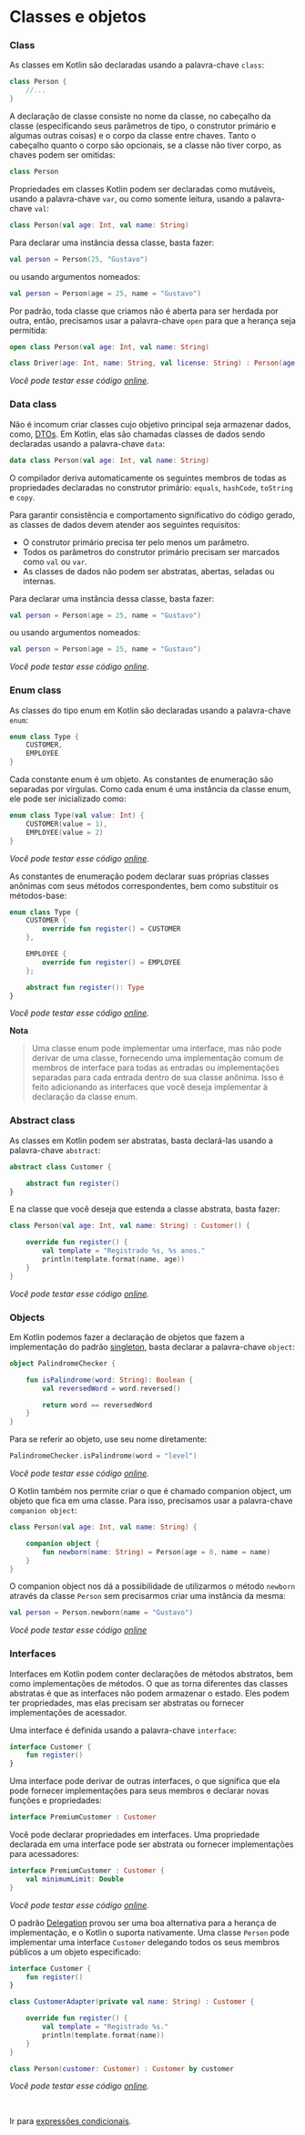 # Classes e objetos

### Class

As classes em Kotlin são declaradas usando a palavra-chave `class`:

```kotlin
class Person {
    //...
}
```

A declaração de classe consiste no nome da classe, no cabeçalho da classe (especificando seus parâmetros de tipo, o
construtor primário e algumas outras coisas) e o corpo da classe entre chaves. Tanto o cabeçalho quanto o corpo são
opcionais, se a classe não tiver corpo, as chaves podem ser omitidas:

```kotlin
class Person
```

Propriedades em classes Kotlin podem ser declaradas como mutáveis, usando a palavra-chave `var`,
ou como somente leitura, usando a palavra-chave `val`:

```kotlin
class Person(val age: Int, val name: String)
```

Para declarar uma instância dessa classe, basta fazer:

```kotlin
val person = Person(25, "Gustavo")
```

ou usando argumentos nomeados:

```kotlin
val person = Person(age = 25, name = "Gustavo")
```

Por padrão, toda classe que criamos não é aberta para ser herdada por outra,
então, precisamos usar a palavra-chave `open` para que a herança seja permitida:

```kotlin
open class Person(val age: Int, val name: String)

class Driver(age: Int, name: String, val license: String) : Person(age, name)
```

_Você pode testar esse código [online](https://pl.kotl.in/lZcGrvRDU)._

### Data class

Não é incomum criar classes cujo objetivo principal seja armazenar dados, como,
[DTOs](https://pt.wikipedia.org/wiki/Objeto_de_Transfer%C3%AAncia_de_Dados).
Em Kotlin, elas são chamadas classes de dados sendo declaradas usando a palavra-chave `data`:

```kotlin
data class Person(val age: Int, val name: String)
```

O compilador deriva automaticamente os seguintes membros de todas as propriedades declaradas no construtor primário:
`equals`, `hashCode`, `toString` e `copy`.

Para garantir consistência e comportamento significativo do código gerado, as classes de dados devem atender aos
seguintes requisitos:

- O construtor primário precisa ter pelo menos um parâmetro.
- Todos os parâmetros do construtor primário precisam ser marcados como `val` ou `var`.
- As classes de dados não podem ser abstratas, abertas, seladas ou internas.

Para declarar uma instância dessa classe, basta fazer:

```kotlin
val person = Person(age = 25, name = "Gustavo")
```

ou usando argumentos nomeados:

```kotlin
val person = Person(age = 25, name = "Gustavo")
```

_Você pode testar esse código [online](https://pl.kotl.in/hI0qXU9o6)._

### Enum class

As classes do tipo enum em Kotlin são declaradas usando a palavra-chave `enum`:

```kotlin
enum class Type {
    CUSTOMER,
    EMPLOYEE
}
```

Cada constante enum é um objeto. As constantes de enumeração são separadas por vírgulas. Como cada enum é uma instância
da classe enum, ele pode ser inicializado como:

```kotlin
enum class Type(val value: Int) {
    CUSTOMER(value = 1),
    EMPLOYEE(value = 2)
}
```

_Você pode testar esse código [online](https://pl.kotl.in/ave2beLMk)._

As constantes de enumeração podem declarar suas próprias classes anônimas com seus métodos correspondentes, bem como
substituir os métodos-base:

```kotlin
enum class Type {
    CUSTOMER {
        override fun register() = CUSTOMER
    },

    EMPLOYEE {
        override fun register() = EMPLOYEE
    };

    abstract fun register(): Type
}
```

_Você pode testar esse código [online](https://pl.kotl.in/spA3c977p)._

**Nota**
> Uma classe enum pode implementar uma interface, mas não pode derivar de uma classe, fornecendo uma implementação
> comum de membros de interface para todas as entradas ou implementações separadas para cada entrada dentro de sua
> classe anônima. Isso é feito adicionando as interfaces que você deseja implementar à declaração da classe enum.

### Abstract class

As classes em Kotlin podem ser abstratas, basta declará-las usando a palavra-chave `abstract`:

```kotlin
abstract class Customer {

    abstract fun register()
}
```

E na classe que você deseja que estenda a classe abstrata, basta fazer:

```kotlin
class Person(val age: Int, val name: String) : Customer() {

    override fun register() {
        val template = "Registrado %s, %s anos."
        println(template.format(name, age))
    }
}
```

_Você pode testar esse código [online](https://pl.kotl.in/PkMY-aqvc)._

### Objects

Em Kotlin podemos fazer a declaração de objetos que fazem a implementação do
padrão [singleton](https://pt.wikipedia.org/wiki/Singleton), basta declarar a palavra-chave `object`:

```kotlin
object PalindromeChecker {

    fun isPalindrome(word: String): Boolean {
        val reversedWord = word.reversed()

        return word == reversedWord
    }
}
```

Para se referir ao objeto, use seu nome diretamente:

```kotlin
PalindromeChecker.isPalindrome(word = "level")
```

_Você pode testar esse código [online](https://pl.kotl.in/rqiwOmWeG)._

O Kotlin também nos permite criar o que é chamado companion object, um objeto que fica em uma classe. Para isso,
precisamos usar a palavra-chave `companion object`:

```kotlin
class Person(val age: Int, val name: String) {

    companion object {
        fun newborn(name: String) = Person(age = 0, name = name)
    }
}
```

O companion object nos dá a possibilidade de utilizarmos o método `newborn` através da classe `Person` sem precisarmos
criar uma instância da mesma:

```kotlin
val person = Person.newborn(name = "Gustavo")
```

_Você pode testar esse código [online](https://pl.kotl.in/SDrwc351W)_

### Interfaces

Interfaces em Kotlin podem conter declarações de métodos abstratos, bem como implementações de métodos. O que as torna
diferentes das classes abstratas é que as interfaces não podem armazenar o estado. Eles podem ter propriedades, mas elas
precisam ser abstratas ou fornecer implementações de acessador.

Uma interface é definida usando a palavra-chave `interface`:

```kotlin
interface Customer {
    fun register()
}
```

Uma interface pode derivar de outras interfaces, o que significa que ela pode fornecer implementações para seus membros
e declarar novas funções e propriedades:

```kotlin
interface PremiumCustomer : Customer
```

Você pode declarar propriedades em interfaces. Uma propriedade declarada em uma interface pode ser abstrata ou fornecer
implementações para acessadores:

```kotlin
interface PremiumCustomer : Customer {
    val minimumLimit: Double
}
```

_Você pode testar esse código [online](https://pl.kotl.in/EIYA4su3V)._

O padrão [Delegation](https://en.wikipedia.org/wiki/Delegation_pattern) provou ser uma boa alternativa para a herança de
implementação, e o Kotlin o suporta nativamente. Uma classe `Person` pode implementar uma interface `Customer`
delegando todos os seus membros públicos a um
objeto especificado:

```kotlin
interface Customer {
    fun register()
}

class CustomerAdapter(private val name: String) : Customer {

    override fun register() {
        val template = "Registrado %s."
        println(template.format(name))
    }
}

class Person(customer: Customer) : Customer by customer
```

_Você pode testar esse código [online](https://pl.kotl.in/aHbsrJryC)._

<br>

Ir para [expressões condicionais](EXPRESSIONS.md).
